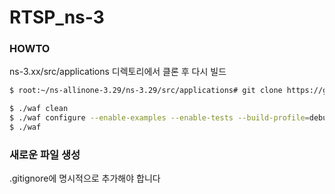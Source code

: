 # RTSP_ns-3

### HOWTO
ns-3.xx/src/applications 디렉토리에서 클론 후 다시 빌드

```bash
$ root:~/ns-allinone-3.29/ns-3.29/src/applications# git clone https://github.com/again7536/RTSP_ns-3.git

$ ./waf clean
$ ./waf configure --enable-examples --enable-tests --build-profile=debug
$ ./waf
```
### 새로운 파일 생성
.gitignore에 명시적으로 추가해야 합니다
